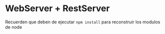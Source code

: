 # WebServer + RestServer

Recuerden que deben de ejecutar ```npm install``` para reconstruir los modulos de node